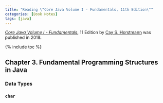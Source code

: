 ```yaml
---
title: "Reading \"Core Java Volume I - Fundamentals, 11th Edition\""
categories: [Book Notes]
tags: [java]
---
```


[*Core Java Volume I - Fundamentals*](http://horstmann.com/corejava/index.html), 11 Edition by [Cay S. Horstmann](http://www.horstmann.com/) was published in 2018.

{% include toc %}

## Chapter 3. Fundamental Programming Structures in Java

### Data Types

### `char`
